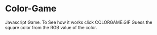 # Color-Game
Javascript Game.
To See how it works click COLORGAME.GIF
Guess the square color from the RGB value of the color.
